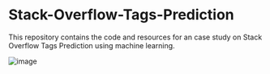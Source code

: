 # Stack-Overflow-Tags-Prediction
This repository contains the code and resources for an case study on Stack Overflow Tags Prediction using machine learning.

![image](https://github.com/princebari/Stack-Overflow-Tags-Prediction/assets/115543070/940f4d50-aa64-4096-a9a0-9c869e0e79ac)
